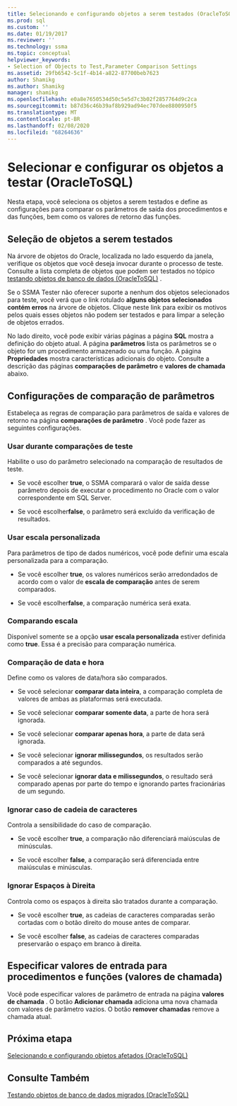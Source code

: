 ```yaml
---
title: Selecionando e configurando objetos a serem testados (OracleToSQL) | Microsoft Docs
ms.prod: sql
ms.custom: ''
ms.date: 01/19/2017
ms.reviewer: ''
ms.technology: ssma
ms.topic: conceptual
helpviewer_keywords:
- Selection of Objects to Test,Parameter Comparison Settings
ms.assetid: 29fb6542-5c1f-4b14-a822-87700beb7623
author: Shamikg
ms.author: Shamikg
manager: shamikg
ms.openlocfilehash: e0a8e7650534d50c5e5d7c3b02f2857764d9c2ca
ms.sourcegitcommit: b87d36c46b39af8b929ad94ec707dee8800950f5
ms.translationtype: MT
ms.contentlocale: pt-BR
ms.lasthandoff: 02/08/2020
ms.locfileid: "68264636"
---
```

# <a name="selecting-and-configuring-objects-to-test-oracletosql"></a>Selecionar e configurar os objetos a testar (OracleToSQL)
Nesta etapa, você seleciona os objetos a serem testados e define as configurações para comparar os parâmetros de saída dos procedimentos e das funções, bem como os valores de retorno das funções.  
  
## <a name="selection-of-objects-to-test"></a>Seleção de objetos a serem testados  
Na árvore de objetos do Oracle, localizada no lado esquerdo da janela, verifique os objetos que você deseja invocar durante o processo de teste. Consulte a lista completa de objetos que podem ser testados no tópico [testando objetos de banco de dados &#40;OracleToSQL&#41;](../../ssma/oracle/testing-migrated-database-objects-oracletosql.md) .  
  
Se o SSMA Tester não oferecer suporte a nenhum dos objetos selecionados para teste, você verá que o link rotulado **alguns objetos selecionados contém erros** na árvore de objetos. Clique neste link para exibir os motivos pelos quais esses objetos não podem ser testados e para limpar a seleção de objetos errados.  
  
No lado direito, você pode exibir várias páginas a página **SQL** mostra a definição do objeto atual. A página **parâmetros** lista os parâmetros se o objeto for um procedimento armazenado ou uma função. A página **Propriedades** mostra características adicionais do objeto. Consulte a descrição das páginas **comparações de parâmetro** e **valores de chamada** abaixo.  
  
## <a name="parameter-comparison-settings"></a>Configurações de comparação de parâmetros  
Estabeleça as regras de comparação para parâmetros de saída e valores de retorno na página **comparações de parâmetro** . Você pode fazer as seguintes configurações.  
  
### <a name="use-during-test-comparisons"></a>Usar durante comparações de teste  
Habilite o uso do parâmetro selecionado na comparação de resultados de teste.  
  
-   Se você escolher **true**, o SSMA comparará o valor de saída desse parâmetro depois de executar o procedimento no Oracle com o valor correspondente em SQL Server.
  
-   Se você escolher**false**, o parâmetro será excluído da verificação de resultados.  
  
### <a name="use-custom-scale"></a>Usar escala personalizada  
Para parâmetros de tipo de dados numéricos, você pode definir uma escala personalizada para a comparação.  
  
-   Se você escolher **true**, os valores numéricos serão arredondados de acordo com o valor de **escala de comparação** antes de serem comparados.  
  
-   Se você escolher**false**, a comparação numérica será exata.  
  
### <a name="comparing-scale"></a>Comparando escala  
Disponível somente se a opção **usar escala personalizada** estiver definida como **true**. Essa é a precisão para comparação numérica.  
  
### <a name="date-time-comparing"></a>Comparação de data e hora  
Define como os valores de data/hora são comparados.  
  
-   Se você selecionar **comparar data inteira**, a comparação completa de valores de ambas as plataformas será executada.  
  
-   Se você selecionar **comparar somente data**, a parte de hora será ignorada.  
  
-   Se você selecionar **comparar apenas hora**, a parte de data será ignorada.  
  
-   Se você selecionar **ignorar milissegundos**, os resultados serão comparados a até segundos.  
  
-   Se você selecionar **ignorar data e milissegundos**, o resultado será comparado apenas por parte do tempo e ignorando partes fracionárias de um segundo.  
  
### <a name="ignore-strings-case"></a>Ignorar caso de cadeia de caracteres  
Controla a sensibilidade do caso de comparação.  
  
-   Se você escolher **true**, a comparação não diferenciará maiúsculas de minúsculas.  
  
-   Se você escolher **false**, a comparação será diferenciada entre maiúsculas e minúsculas.  
  
### <a name="ignore-trailing-spaces"></a>Ignorar Espaços à Direita  
Controla como os espaços à direita são tratados durante a comparação.  
  
-   Se você escolher **true**, as cadeias de caracteres comparadas serão cortadas com o botão direito do mouse antes de comparar.  
  
-   Se você escolher **false**, as cadeias de caracteres comparadas preservarão o espaço em branco à direita.  
  
## <a name="specify-input-values-for-procedures-and-functions-call-values"></a>Especificar valores de entrada para procedimentos e funções (valores de chamada)  
Você pode especificar valores de parâmetro de entrada na página **valores de chamada** . O botão **Adicionar chamada** adiciona uma nova chamada com valores de parâmetro vazios. O botão **remover chamadas** remove a chamada atual.  
  
## <a name="next-step"></a>Próxima etapa  
[Selecionando e configurando objetos afetados &#40;OracleToSQL&#41;](../../ssma/oracle/selecting-and-configuring-affected-objects-oracletosql.md)  
  
## <a name="see-also"></a>Consulte Também  
[Testando objetos de banco de dados migrados &#40;OracleToSQL&#41;](../../ssma/oracle/testing-migrated-database-objects-oracletosql.md)  
  
